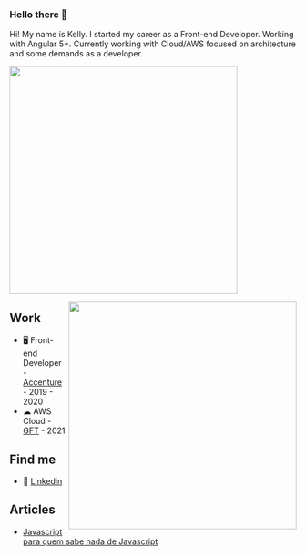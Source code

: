 ### Hello there 👋

Hi! My name is Kelly. I started my career as a Front-end Developer. Working with Angular 5+. 
Currently working with Cloud/AWS focused on architecture and some demands as a developer.

<p>
 <img width="400px" src="https://github-readme-stats.vercel.app/api?username=keelylima&theme=default">
</p>

 <p>
  <img width="400px" align="right" src="https://github-readme-stats.vercel.app/api/top-langs/?username=keelylima&layout=compact&theme=default">
</p>


## Work

* 🖥 Front-end Developer - [Accenture](https://www.accenture.com/) - 2019 - 2020
* ☁ AWS Cloud - [GFT](https://www.gft.com/br/pt/index/) - 2021

## Find me

* 🧰 [Linkedin](https://www.linkedin.com/in/keelylima/)

## Articles

* [Javascript para quem sabe nada de Javascript](https://medium.com/reprogramabr/javascript-pra-quem-sabe-nada-de-javascript-16c0d57a8960)
